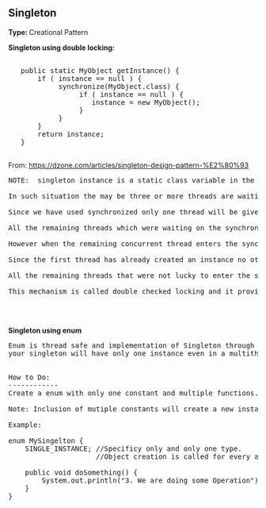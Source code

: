 <h2>Singleton</h2>
<b>Type: </b> Creational Pattern

<b>Singleton using double locking:</b>
<pre>

   public static MyObject getInstance() {
       if ( instance == null ) {
            synchronize(MyObject.class) {
                 if ( instance == null ) {
                    instance = new MyObject();
                 }
            }
       }
       return instance;
   }

</pre>

From: https://dzone.com/articles/singleton-design-pattern-%E2%80%93<br>
<pre>
NOTE:  singleton instance is a static class variable in the stored in the PermGen space of the heap.

In such situation the may be three or more threads are waiting on the synchronized block to get access.

Since we have used synchronized only one thread will be given access.

All the remaining threads which were waiting on the synchronized block will be given access when first thread exits this block.

However when the remaining concurrent thread enters the synchronized block they are prevented to enter further due to the double check : null check.

Since the first thread has already created an instance no other thread will enter this loop.

All the remaining threads that were not lucky to enter the synchronized block along with the first thread will be blocked at the first null check.

This mechanism is called double checked locking and it provides significant performance benefit and also it is cost effective solution.
</pre>

<br><br>

<b>Singleton using enum</b>
<pre>
Enum is thread safe and implementation of Singleton through Enum ensures that,
your singleton will have only one instance even in a multithreaded environment.


How to Do:
------------
Create a enum with only one constant and multiple functions.

Note: Inclusion of mutiple constants will create a new instance of enum

Example:

enum MySingelton {
    SINGLE_INSTANCE; //Specificy only and only one type.
                     //Object creation is called for every added entry. So restrict it to one

    public void doSomething() {
        System.out.println("3. We are doing some Operation");
    }
}

</pre>


